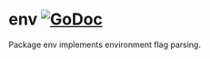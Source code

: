 # env [![GoDoc](https://godoc.org/github.com/f2prateek/env?status.svg)](https://godoc.org/github.com/f2prateek/env)

Package env implements environment flag parsing.

